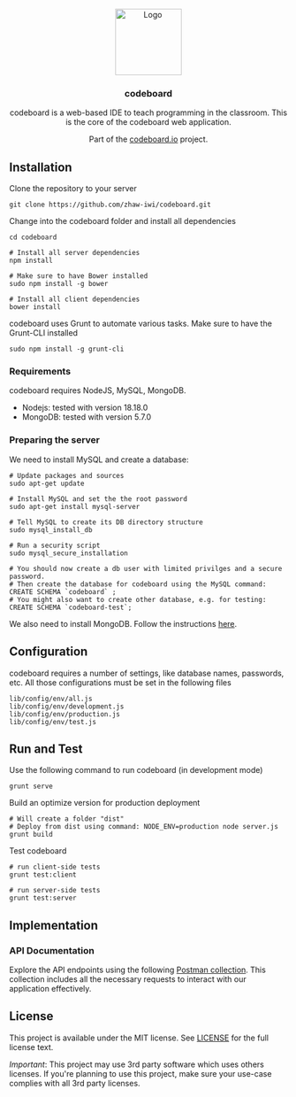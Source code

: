 <br />
<div align="center">
  <img src="https://upload.wikimedia.org/wikipedia/commons/e/e6/ZHAW_Logo.svg" alt="Logo" width="120" height="120">
  <h3 align="center">codeboard</h3>
  codeboard is a web-based IDE to teach programming in the classroom. This is the core of the codeboard web application. 
  <p>Part of the <a href="https://github.com/codeboardio">codeboard.io</a> project.</p>
</div>

<!-- INSTALLATION -->
## Installation
Clone the repository to your server
```
git clone https://github.com/zhaw-iwi/codeboard.git
```

Change into the codeboard folder and install all dependencies
```
cd codeboard

# Install all server dependencies
npm install 

# Make sure to have Bower installed
sudo npm install -g bower

# Install all client dependencies
bower install
```

codeboard uses Grunt to automate various tasks. Make sure to have the Grunt-CLI installed
```
sudo npm install -g grunt-cli 
```
### Requirements
codeboard requires NodeJS, MySQL, MongoDB.

* Nodejs: tested with version 18.18.0
* MongoDB: tested with version 5.7.0

### Preparing the server
We need to install MySQL and create a database:

```
# Update packages and sources
sudo apt-get update

# Install MySQL and set the the root password
sudo apt-get install mysql-server

# Tell MySQL to create its DB directory structure
sudo mysql_install_db

# Run a security script
sudo mysql_secure_installation

# You should now create a db user with limited privilges and a secure password.
# Then create the database for codeboard using the MySQL command: CREATE SCHEMA `codeboard` ;
# You might also want to create other database, e.g. for testing: CREATE SCHEMA `codeboard-test`;
```

We also need to install MongoDB. Follow the instructions [here](https://www.digitalocean.com/community/tutorials/how-to-install-mongodb-on-ubuntu-14-04).

<!-- CONFIGURATION -->
## Configuration
codeboard requires a number of settings, like database names, passwords, etc.
All those configurations must be set in the following files
```
lib/config/env/all.js
lib/config/env/development.js
lib/config/env/production.js
lib/config/env/test.js
```

<!-- RUN AND TEST -->
## Run and Test
Use the following command to run codeboard (in development mode)
```
grunt serve
```

Build an optimize version for production deployment
```
# Will create a folder "dist"
# Deploy from dist using command: NODE_ENV=production node server.js
grunt build 
```

Test codeboard
```
# run client-side tests
grunt test:client

# run server-side tests
grunt test:server
```

<!-- IMPLEMENTATION -->
## Implementation
### API Documentation
Explore the API endpoints using the following [Postman collection](https://documenter.getpostman.com/view/18706406/2sA3BkcYVT). This collection includes all the necessary requests to interact with our application effectively.

## License
This project is available under the MIT license. See [LICENSE](https://github.com/codeboardio/mantra/blob/master/LICENSE) for the full license text.

_Important_: This project may use 3rd party software which uses others licenses. If you're planning to use this project, make sure your use-case complies with all 3rd party licenses.
